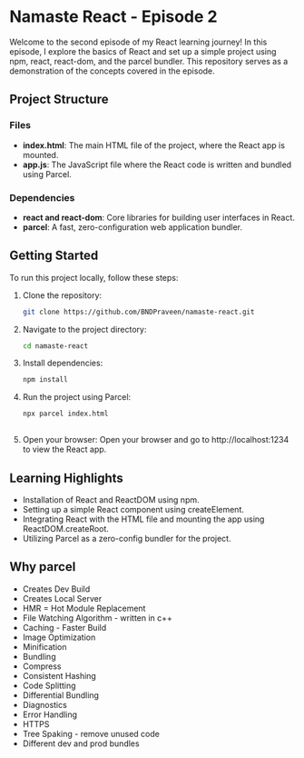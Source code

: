 # Namaste React - Episode 2

Welcome to the second episode of my React learning journey! In this episode, I explore the basics of React and set up a simple project using npm, react, react-dom, and the parcel bundler. This repository serves as a demonstration of the concepts covered in the episode.

## Project Structure

### Files
- **index.html**: The main HTML file of the project, where the React app is mounted.
- **app.js**: The JavaScript file where the React code is written and bundled using Parcel.

### Dependencies
- **react and react-dom**: Core libraries for building user interfaces in React.
- **parcel**: A fast, zero-configuration web application bundler.

## Getting Started

To run this project locally, follow these steps:

1. Clone the repository:
   ```bash
   git clone https://github.com/BNDPraveen/namaste-react.git

2. Navigate to the project directory:
   ```bash
   cd namaste-react
   
3. Install dependencies:
   ```bash
   npm install

4. Run the project using Parcel:
   ```bash
   npx parcel index.html
 
5. Open your browser:
Open your browser and go to http://localhost:1234 to view the React app.

## Learning Highlights
- Installation of React and ReactDOM using npm.
- Setting up a simple React component using createElement.
- Integrating React with the HTML file and mounting the app using ReactDOM.createRoot.
- Utilizing Parcel as a zero-config bundler for the project.


## Why parcel

- Creates Dev Build
- Creates Local Server
- HMR = Hot Module Replacement
- File Watching Algorithm - written in c++
- Caching - Faster Build
- Image Optimization
- Minification
- Bundling
- Compress
- Consistent Hashing
- Code Splitting
- Differential Bundling
- Diagnostics
- Error Handling
- HTTPS
- Tree Spaking - remove unused code
- Different dev and prod bundles
